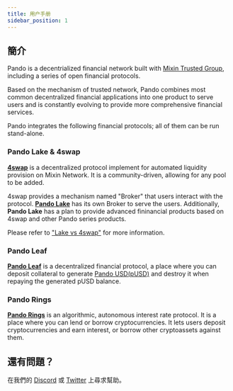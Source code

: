 ```yaml
---
title: 用户手册
sidebar_position: 1
---
```


## 簡介

Pando is a decentrialized financial network built with [Mixin Trusted Group](https://developers.mixin.one/document/mainnet/mtg), including a series of open financial protocols.

Based on the mechanism of trusted network, Pando combines most common decentralized financial applications into one product to serve users and is constantly evolving to provide more comprehensive financial services.

Pando integrates the following financial protocols; all of them can be run stand-alone.

### Pando Lake & 4swap

**[4swap](https://4swap.org)** is a decentralized protocol implement for automated liquidity provision on Mixin Network. It  is a community-driven, allowing for any pool to be added.

4swap provides a mechanism named "Broker" that users interact with the protocol. [**Pando Lake**](lake/intro)  has its own Broker to serve the users. Additionally, **Pando Lake** has a plan to provide advanced fininancial products based on 4swap and other Pando series products.

Please refer to ["Lake vs 4swap"](lake/other-faqs/lake-vs-4swap) for more information.

### Pando Leaf

[**Pando Leaf**](leaf/intro) is a decentralized financial protocol, a place where you can deposit collateral to generate  [Pando USD(pUSD)](leaf/pusd) and destroy it when repaying the generated pUSD balance.


### Pando Rings

[**Pando Rings**](rings/intro) is an algorithmic, autonomous interest rate protocol. It is a place where you can lend or borrow cryptocurrencies. It lets users deposit cryptocurrencies and earn interest, or borrow other cryptoassets against them.

## 還有問題？

在我們的 [Discord](https://discord.gg/CNS4QQ6w5u) 或 [Twitter](https://twitter.com/pando_im) 上尋求幫助。